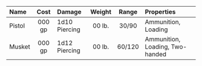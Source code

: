 

| Name   | Cost   | Damage        | Weight | Range   | Properties                      |
|:-------|:------:|:--------------|:------:|:-------:|:--------------------------------|
| Pistol | 000 gp | 1d10 Piercing | 00 lb. |  30/90  | Ammunition, Loading             |
| Musket | 000 gp | 1d12 Piercing | 00 lb. |  60/120 | Ammunition, Loading, Two-handed |

